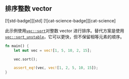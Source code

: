 ## 排序整数 vector

[![std-badge]][std] [![cat-science-badge]][cat-science]

此示例使用[`vec::sort`]对整数 vector 进行排序。替代方案是使用[`vec::sort_unstable`]，它可以更快，但不保留相等元素的顺序。

```rust
fn main() {
    let mut vec = vec![1, 5, 10, 2, 15];

    vec.sort();

    assert_eq!(vec, vec![1, 2, 5, 10, 15]);
}
```

[`vec::sort`]: https://doc.rust-lang.org/std/vec/struct.Vec.html#method.sort
[`vec::sort_unstable`]: https://doc.rust-lang.org/std/vec/struct.Vec.html#method.sort_unstable
